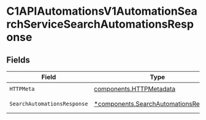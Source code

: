 # C1APIAutomationsV1AutomationSearchServiceSearchAutomationsResponse


## Fields

| Field                                                                                         | Type                                                                                          | Required                                                                                      | Description                                                                                   |
| --------------------------------------------------------------------------------------------- | --------------------------------------------------------------------------------------------- | --------------------------------------------------------------------------------------------- | --------------------------------------------------------------------------------------------- |
| `HTTPMeta`                                                                                    | [components.HTTPMetadata](../../models/components/httpmetadata.md)                            | :heavy_check_mark:                                                                            | N/A                                                                                           |
| `SearchAutomationsResponse`                                                                   | [*components.SearchAutomationsResponse](../../models/components/searchautomationsresponse.md) | :heavy_minus_sign:                                                                            | Successful response                                                                           |